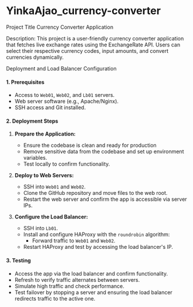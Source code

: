 # YinkaAjao_currency-converter
Project Title
Currency Converter Application

Description:
This project is a user-friendly currency converter application that fetches live exchange rates using the ExchangeRate API. Users can select their respective currency codes, input amounts, and convert currencies dynamically.

Deployment and Load Balancer Configuration

#### **1. Prerequisites**
- Access to `Web01`, `Web02`, and `Lb01` servers.
- Web server software (e.g., Apache/Nginx).
- SSH access and Git installed.

#### **2. Deployment Steps**
1. **Prepare the Application:**
   - Ensure the codebase is clean and ready for production
   - Remove sensitive data from the codebase and set up environment variables.
   - Test locally to confirm functionality.

2. **Deploy to Web Servers:**
   - SSH into `Web01` and `Web02`.
   - Clone the GitHub repository and move files to the web root.
   - Restart the web server and confirm the app is accessible via server IPs.

3. **Configure the Load Balancer:**
   - SSH into `Lb01`.
   - Install and configure HAProxy with the `roundrobin` algorithm:
     - Forward traffic to `Web01` and `Web02`.
   - Restart HAProxy and test by accessing the load balancer's IP.

#### **3. Testing**
- Access the app via the load balancer and confirm functionality.
- Refresh to verify traffic alternates between servers.
- Simulate high traffic and check performance.
- Test failover by stopping a server and ensuring the load balancer redirects traffic to the active one.
